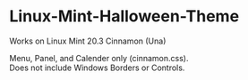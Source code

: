 # Linux-Mint-Halloween-Theme
Works on Linux Mint 20.3 Cinnamon (Una)


Menu, Panel, and Calender only (cinnamon.css).  
Does not include Windows Borders or Controls.
